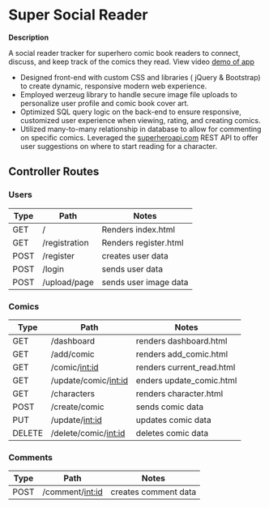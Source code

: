 # Super Social Reader
**Description**

A social reader tracker for superhero comic book readers to connect, discuss, and keep track of the comics they read. View video [demo of app](https://drive.google.com/file/d/1SumQ-Uel-pAWqaXZRLFvE2EYTPzcH7ep/view?usp=sharing)

- Designed front-end with custom CSS and libraries ( jQuery & Bootstrap) to create dynamic, responsive modern web experience.
- Employed werzeug library to handle secure image file uploads to personalize user profile and comic book cover art.
- Optimized SQL query logic on the back-end to ensure responsive, customized user experience when viewing, rating, and creating comics.
- Utilized many-to-many relationship in database to allow for commenting on specific comics.
Leveraged the [superheroapi.com](https://superheroapi.com/index.html) REST API to offer user suggestions on where to start reading for a character.


## Controller Routes
### Users
| Type | Path | Notes
| ------- | ------- | ------- |
| GET | / | Renders index.html |
| GET | /registration | Renders register.html |
| POST | /register | creates user data |
| POST | /login | sends user data |
| POST | /upload/page | sends user image data |
### Comics
| Type | Path | Notes
| ------- | ------- | ------- |
| GET | /dashboard | renders dashboard.html |
| GET | /add/comic | renders add_comic.html |
| GET | /comic/<int:id> | renders current_read.html |
| GET | /update/comic/<int:id> | enders update_comic.html |
| GET | /characters | renders character.html |
| POST | /create/comic | sends comic data |
| PUT | /update/<int:id> | updates comic data |
| DELETE | /delete/comic/<int:id> | deletes comic data |
### Comments
| Type | Path | Notes
| ------- | ------- | ------- |
| POST | /comment/<int:id> | creates comment data |
